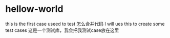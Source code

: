 # hellow-world
this is the first case
useed to test
怎么合并代码
I will ues this to create some test cases
这是一个测试库，我会把我测试case放在这里
